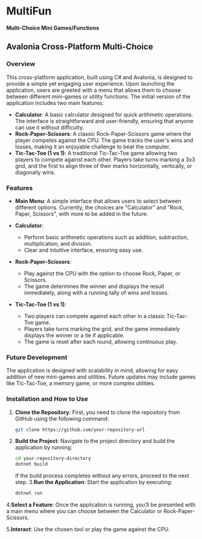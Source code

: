 # MultiFun
**Multi-Choice Mini Games/Functions**

## Avalonia Cross-Platform Multi-Choice

### Overview
This cross-platform application, built using C# and Avalonia, is designed to provide a simple yet engaging user experience. Upon launching the application, users are greeted with a menu that allows them to choose between different mini-games or utility functions. The initial version of the application includes two main features:

- **Calculator**: A basic calculator designed for quick arithmetic operations. The interface is straightforward and user-friendly, ensuring that anyone can use it without difficulty.
- **Rock-Paper-Scissors**: A classic Rock-Paper-Scissors game where the player competes against the CPU. The game tracks the user's wins and losses, making it an enjoyable challenge to beat the computer.
- **Tic-Tac-Toe (1 vs 1)**: A traditional Tic-Tac-Toe game allowing two players to compete against each other. Players take turns marking a 3x3 grid, and the first to align three of their marks horizontally, vertically, or diagonally wins.

### Features
- **Main Menu**: A simple interface that allows users to select between different options. Currently, the choices are "Calculator" and "Rock, Paper, Scissors", with more to be added in the future.
  
- **Calculator**:
  - Perform basic arithmetic operations such as addition, subtraction, multiplication, and division.
  - Clear and intuitive interface, ensuring easy use.

- **Rock-Paper-Scissors**:
  - Play against the CPU with the option to choose Rock, Paper, or Scissors.
  - The game determines the winner and displays the result immediately, along with a running tally of wins and losses.
 
- **Tic-Tac-Toe (1 vs 1)**:
  - Two players can compete against each other in a classic Tic-Tac-Toe game.
  - Players take turns marking the grid, and the game immediately displays the winner or a tie if applicable.
  - The game is reset after each round, allowing continuous play.

### Future Development
The application is designed with scalability in mind, allowing for easy addition of new mini-games and utilities. Future updates may include games like Tic-Tac-Toe, a memory game, or more complex utilities.

### Installation and How to Use

1. **Clone the Repository**: First, you need to clone the repository from GitHub using the following command:
   ```bash
   git clone https://github.com/your-repository-url
2. **Build the Project**: Navigate to the project directory and build the application by running:
   ```bash
   cd your-repository-directory
   dotnet build
   ```
   If the build process completes without any errors, proceed to the next step.
3.**Run the Application**: Start the application by executing:
   ```bash 
   dotnet run
   ```
4.**Select a Feature**: Once the application is running, you’ll be presented with a main menu where you can choose between the Calculator or Rock-Paper-Scissors.

5.**Interact**: Use the chosen tool or play the game against the CPU.






   

